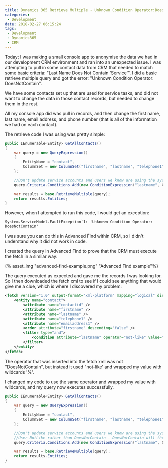 ```yaml
---
title: Dynamics 365 Retrieve Multiple - Unknown Condition Operator:DoesNotContain
categories:
 - Development
date: 2018-02-27 06:15:24
tags:
 - Development
 - Dynamics365
 - CRM
---
```


Today; I was making a small console app to anonymise the data we had in our development CRM environment and ran into an unexpected issue. I was attempting to pull in some contact data from CRM that needed to match some basic criteria: "Last Name Does Not Contain 'Service'". I did a basic retrieve multiple query and got the error: "Unknown Condition Operator: DoesNotContain". 
<!-- more --> 

We have some contacts set up that are used for service tasks, and did not want to change the data in those contact records, but needed to change them in the rest.

All my console app did was pull in records, and then change the first name, last name, email address, and phone number (that is all of the information we had on each contact).

The retrieve code I was using was pretty simple:

```csharp
public IEnumerable<Entity> GetAllContacts()
{
    var query = new QueryExpression()
    {
        EntityName = "contact",
        ColumnSet = new ColumnSet("firstname", "lastname", "telephone1", "emailaddress1")
    };

    //Don't update service accounts and users we know are using the system
    query.Criteria.Conditions.Add(new ConditionExpression("lastname", ConditionOperator.DoesNotContain, "Service"));

    var results = base.RetrieveMultiple(query);
    return results.Entities;
}
```

However, when I attempted to run this code, I would get an exception:
```
System.ServiceModel.FaultException`1: 'Unknown Condition Operator: DoesNotContain'
```

I was sure you can do this in Advanced Find within CRM, so I didn't understand why it did not work in code.

I created the query in Advanced Find to prove that the CRM must execute the fetch in a similar way:

{% asset_img "advanced-find-example.png" "Advanced Find example"%}

The query executed as expected and gave me the records I was looking for. So I then downloaded the fetch xml to see if I could see anything that would give me a clue, which is where I discovered my problem:

```xml
<fetch version="1.0" output-format="xml-platform" mapping="logical" distinct="false">
    <entity name="contact">
        <attribute name="contactid" />
        <attribute name="firstname" />
        <attribute name="lastname" />
        <attribute name="telephone1" />    
        <attribute name="emailaddress1" />
        <order attribute="firstname" descending="false" />
        <filter type="and">
            <condition attribute="lastname" operator="not-like" value="%Service%" />
        </filter>
    </entity>
</fetch>
```
The operator that was inserted into the fetch xml was not "DoesNotContain", but instead it used "not-like' and wrapped my value with wildcards '%'.

I changed my code to use the same operator and wrapped my value with wildcards, and my query now executes successfully.

```csharp
public IEnumerable<Entity> GetAllContacts()
{
    var query = new QueryExpression()
    {
        EntityName = "contact",
        ColumnSet = new ColumnSet("firstname", "lastname", "telephone1", "emailaddress1")
    };

    //Don't update service accounts and users we know are using the system
    //User NotLike rather than DoesNotContain - DoesNotContain will throw an exception.
    query.Criteria.Conditions.Add(new ConditionExpression("lastname", ConditionOperator.NotLike, "%Service%"));

    var results = base.RetrieveMultiple(query);
    return results.Entities;
}
```